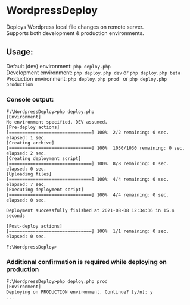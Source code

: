 # WordpressDeploy
Deploys Wordpress local file changes on remote server.\
Supports both development & production environments.

## Usage:

Default (dev) environment: ```php deploy.php```\
Development environment: ```php deploy.php dev``` or ```php deploy.php beta```\
Production environment: ```php deploy.php prod ``` or ```php deploy.php production ```


### Console output:
```
F:\WordpressDeploy>php deploy.php
[Environment]
No environment specified, DEV assumed.
[Pre-deploy actions]
[===============================] 100%  2/2 remaining: 0 sec.  elapsed: 1 sec.
[Creating archive]
[===============================] 100%  1030/1030 remaining: 0 sec.  elapsed: 2 sec.
[Creating deployment script]
[===============================] 100%  8/8 remaining: 0 sec.  elapsed: 0 sec.
[Uploading files]
[===============================] 100%  4/4 remaining: 0 sec.  elapsed: 7 sec.
[Executing deployment script]
[===============================] 100%  4/4 remaining: 0 sec.  elapsed: 0 sec.

Deployment successfully finished at 2021-08-08 12:34:36 in 15.4 seconds

[Post-deploy actions]
[===============================] 100%  1/1 remaining: 0 sec.  elapsed: 0 sec.

F:\WordpressDeploy>
```

### Additional confirmation is required while deploying on production
```
F:\WordpressDeploy>php deploy.php prod
[Environment]
Deploying on PRODUCTION environment. Continue? [y/n]: y
...
```
